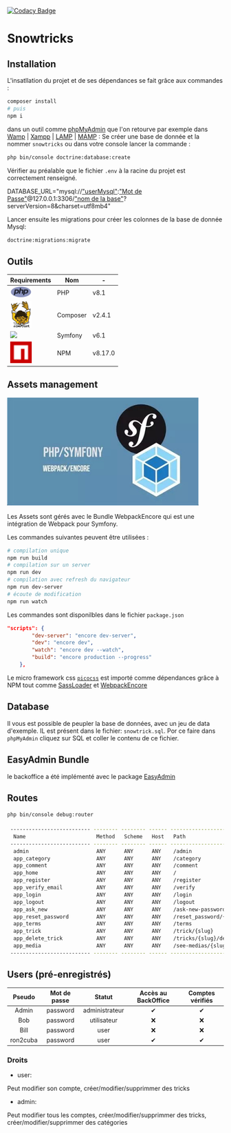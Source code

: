 [![Codacy Badge](https://app.codacy.com/project/badge/Grade/93f95b3c1ec743c98f2da2afbb245c04)](https://www.codacy.com?utm_source=gitlab.com&utm_medium=referral&utm_content=ron2cuba/snowtricks&utm_campaign=Badge_Grade)

# Snowtricks

## Installation
L'insatllation du projet et de ses dépendances se fait grâce aux commandes :

```bash
composer install
# puis
npm i
```
dans un outil comme [phpMyAdmin](https://www.phpmyadmin.net/downloads/) que l'on
retourve par exemple dans [Wamp](https://www.wampserver.com/) | [Xampp](https://www.apachefriends.org/download.html) |
[LAMP](https://doc.ubuntu-fr.org/lamp) | [MAMP](https://www.mamp.info/en/downloads/) :
Se créer une base de donnée et la nommer `snowtricks` ou dans votre console lancer 
la commande :
```bash
php bin/console doctrine:database:create
```
Vérifier au préalable que le fichier `.env` à la racine du projet est correctement
renseigné.

DATABASE_URL="mysql://<u>"userMysql"</u>:<u>"Mot de Passe"</u>@127.0.0.1:3306/<u>"nom de la base"</u>?serverVersion=8&charset=utf8mb4"

Lancer ensuite les migrations pour créer les colonnes de la base de donnée Mysql:

```bash
doctrine:migrations:migrate
```

## Outils

| Requirements                             | Nom      | -       |
|------------------------------------------|----------|---------|
| <img src="./md/php.png" width="50">      | PHP      | v8.1    |
| <img src="./md/composer.png" width="50"> | Composer | v2.4.1  |
| <img src="./md/symfony.ico" width="50">  | Symfony  | v6.1    |
| <img src="./md/npm.png" width="50">      | NPM      | v8.17.0 |

## Assets management

<img src="./md/webpack-encore.jpg" height="250px">

Les Assets sont gérés avec le Bundle WebpackEncore qui est une intégration de
Webpack pour Symfony.

Les commandes suivantes peuvent être utilisées :
```bash
# compilation unique
npm run build
# compilation sur un server
npm run dev
# compilation avec refresh du navigateur
npm run dev-server
# écoute de modification
npm run watch
```

Les commandes sont disponilbles dans le fichier `package.json`
```json
"scripts": {
        "dev-server": "encore dev-server",
        "dev": "encore dev",
        "watch": "encore dev --watch",
        "build": "encore production --progress"
    },
```

Le micro framework css [`picocss`](https://picocss.com/) est importé comme
dépendances grâce à NPM tout comme [SassLoader](https://webpack.js.org/loaders/sass-loader/)
et [WebpackEncore](https://symfony.com/doc/current/frontend.html)

## Database

Il vous est possible de peupler la base de données, avec un jeu de data d'exemple.
IL est présent dans le fichier: `snowtrick.sql`. Por ce faire dans `phpMyAdmin`
cliquez sur SQL et coller le contenu de ce fichier.

## EasyAdmin Bundle

le backoffice a été implémenté avec le package [EasyAdmin](https://symfony.com/bundles/EasyAdminBundle/current/index.html)

## Routes

```bash
php bin/console debug:router

 -------------------------- -------- -------- ------ ----------------------------------- 
  Name                       Method   Scheme   Host   Path                               
 -------------------------- -------- -------- ------ ----------------------------------- 
  admin                      ANY      ANY      ANY    /admin
  app_category               ANY      ANY      ANY    /category
  app_comment                ANY      ANY      ANY    /comment
  app_home                   ANY      ANY      ANY    /
  app_register               ANY      ANY      ANY    /register
  app_verify_email           ANY      ANY      ANY    /verify
  app_login                  ANY      ANY      ANY    /login
  app_logout                 ANY      ANY      ANY    /logout
  app_ask_new                ANY      ANY      ANY    /ask-new-password
  app_reset_password         ANY      ANY      ANY    /reset_password/{token}
  app_terms                  ANY      ANY      ANY    /terms
  app_trick                  ANY      ANY      ANY    /trick/{slug}
  app_delete_trick           ANY      ANY      ANY    /tricks/{slug}/delete
  app_media                  ANY      ANY      ANY    /see-medias/{slug}
 -------------------------- -------- -------- ------ -----------------------------------
```

## Users (pré-enregistrés)
|  Pseudo  | Mot de passe |     Statut     | Accès au BackOffice | Comptes vérifiés |
|:--------:|:------------:|:--------------:|:-------------------:|:----------------:|
|  Admin   |   password   | administrateur |          ✔          |        ✔         |
|   Bob    |   password   |  utilisateur   |          ❌          |        ❌         |
|   Bill   |   password   |      user      |          ❌          |        ❌         |
| ron2cuba |   password   |      user      |          ✔          |        ✔         |

### Droits
- user: 

Peut modifier son compte, créer/modifier/supprimmer des tricks

- admin: 


Peut modifier tous les comptes, créer/modifier/supprimmer des tricks,
 créer/modifier/supprimmer des catégories
